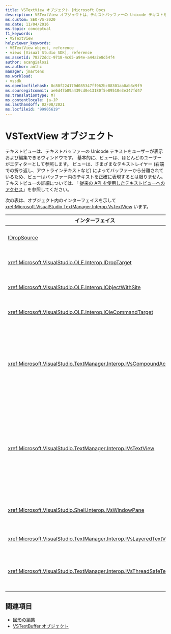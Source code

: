 ```yaml
---
title: VSTextView オブジェクト |Microsoft Docs
description: VSTextView オブジェクトは、テキストバッファーの Unicode テキストをユーザーが表示および編集できるウィンドウです。
ms.custom: SEO-VS-2020
ms.date: 11/04/2016
ms.topic: conceptual
f1_keywords:
- VSTextView
helpviewer_keywords:
- VSTextView object, reference
- views [Visual Studio SDK], reference
ms.assetid: 78272ddc-9718-4c65-a94e-a44a2e8d54f4
author: acangialosi
ms.author: anthc
manager: jmartens
ms.workload:
- vssdk
ms.openlocfilehash: 8c80f224170d085347ff962bc88301aa0ab3c9f9
ms.sourcegitcommit: ae6d47b09a439cd0e13180f5e89510e3e347fd47
ms.translationtype: MT
ms.contentlocale: ja-JP
ms.lasthandoff: 02/08/2021
ms.locfileid: "99905619"
---
```

# <a name="vstextview-object"></a>VSTextView オブジェクト

テキストビューは、テキストバッファーの Unicode テキストをユーザーが表示および編集できるウィンドウです。 基本的に、ビューは、ほとんどのユーザーがエディターとして参照します。 ビューは、さまざまなテキストレイヤー (右端での折り返し、アウトラインテキストなど) によってバッファーから分離されているため、ビューはバッファー内のテキストを正確に表現するとは限りません。 テキストビューの詳細については、「 [従来の API を使用したテキストビューへのアクセス](/previous-versions/visualstudio/visual-studio-2015/extensibility/accessing-thetext-view-by-using-the-legacy-api?preserve-view=true&view=vs-2015)」を参照してください。

次の表は、オブジェクト内のインターフェイスを示して <xref:Microsoft.VisualStudio.TextManager.Interop.VsTextView> います。

|インターフェイス|説明|
|---------------|-----------------|
|[IDropSource](/windows/desktop/api/oleidl/nn-oleidl-idropsource)|標準 OLE インターフェイス。|
|<xref:Microsoft.VisualStudio.OLE.Interop.IDropTarget>|標準 OLE インターフェイス。|
|<xref:Microsoft.VisualStudio.OLE.Interop.IObjectWithSite>|標準 OLE インターフェイス。|
|<xref:Microsoft.VisualStudio.OLE.Interop.IOleCommandTarget>|標準 OLE インターフェイス。|
|<xref:Microsoft.VisualStudio.TextManager.Interop.IVsCompoundAction>|複合アクション (つまり、1つの元に戻す/やり直し単位でグループ化されたアクション) の作成を有効にします。|
|<xref:Microsoft.VisualStudio.TextManager.Interop.IVsTextView>|ビューを管理およびアクセスするための基本的なメソッドを提供します。 `IVsTextView` はスレッドセーフではありません。|
|<xref:Microsoft.VisualStudio.Shell.Interop.IVsWindowPane>|ウィンドウペインを作成および管理します。|
|<xref:Microsoft.VisualStudio.TextManager.Interop.IVsLayeredTextView>|テキストレイヤーと対話します。|
|<xref:Microsoft.VisualStudio.TextManager.Interop.IVsThreadSafeTextView>|別のスレッドからビューに対して操作を実行します。|

## <a name="see-also"></a>関連項目

- [図形の編集](https://www.microsoft.com/download/details.aspx?id=55984)
- [VSTextBuffer オブジェクト](../extensibility/vstextbuffer-object.md)